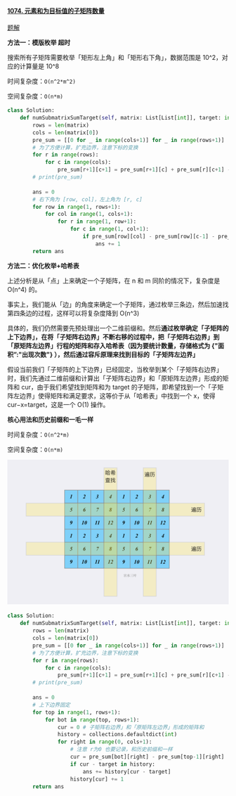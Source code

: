 #### [1074. 元素和为目标值的子矩阵数量](https://leetcode-cn.com/problems/number-of-submatrices-that-sum-to-target/)

[题解](https://leetcode-cn.com/problems/number-of-submatrices-that-sum-to-target/solution/gong-shui-san-xie-you-hua-mei-ju-de-ji-b-uttw/)

**方法一：模版枚举 超时**

搜索所有子矩阵需要枚举「矩形左上角」和「矩形右下角」，数据范围是 10^2，对应的计算量是 10^8

时间复杂度：`O(n^2*m^2)`

空间复杂度：`O(n*m)`

```python
class Solution:
    def numSubmatrixSumTarget(self, matrix: List[List[int]], target: int) -> int:
        rows = len(matrix)
        cols = len(matrix[0])
        pre_sum = [[0 for _ in range(cols+1)] for _ in range(rows+1)]
        # 为了方便计算，扩充边界，注意下标的变换
        for r in range(rows):
            for c in range(cols):
                pre_sum[r+1][c+1] = pre_sum[r+1][c] + pre_sum[r][c+1] - pre_sum[r][c] + matrix[r][c]
        # print(pre_sum)

        ans = 0
        # 右下角为 [row, col]，左上角为 [r, c]
        for row in range(1, rows+1):
            for col in range(1, cols+1):
                for r in range(1, row+1):
                    for c in range(1, col+1):
                        if pre_sum[row][col] - pre_sum[row][c-1] - pre_sum[r-1][col] + pre_sum[r-1][c-1] == target:
                            ans += 1
        return ans
```

**方法二：优化枚举+哈希表**

上述分析是从「点」上来确定一个子矩阵，在 n 和 m 同阶的情况下，复杂度是 O(n^4) 的。

事实上，我们能从「边」的角度来确定一个子矩阵，通过枚举三条边，然后加速找第四条边的过程，这样可以将复杂度降到 O(n^3)

具体的，我们仍然需要先预处理出一个二维前缀和。然后**通过枚举确定「子矩阵的上下边界」，在将「子矩阵右边界」不断右移的过程中，把「子矩阵右边界」到「原矩阵左边界」行程的矩阵和存入哈希表（因为要统计数量，存储格式为 {"面积”:"出现次数"} ），然后通过容斥原理来找到目标的「子矩阵左边界」**

假设当前我们「子矩阵的上下边界」已经固定，当枚举到某个「子矩阵右边界」时，我们先通过二维前缀和计算出「子矩阵右边界」和「原矩阵左边界」形成的矩阵和 cur，由于我们希望找到矩阵和为 target 的子矩阵，即希望找到一个「子矩阵左边界」使得矩阵和满足要求，这等价于从「哈希表」中找到一个 x，使得 cur−x=target，这是一个 O(1) 操作。

**核心用法和历史前缀和一毛一样**

时间复杂度：`O(n^2*m)`

空间复杂度：`O(n*m)`

![](../doc/三边.png)

```python
class Solution:
    def numSubmatrixSumTarget(self, matrix: List[List[int]], target: int) -> int:
        rows = len(matrix)
        cols = len(matrix[0])
        pre_sum = [[0 for _ in range(cols+1)] for _ in range(rows+1)]
        # 为了方便计算，扩充边界，注意下标的变换
        for r in range(rows):
            for c in range(cols):
                pre_sum[r+1][c+1] = pre_sum[r+1][c] + pre_sum[r][c+1] - pre_sum[r][c] + matrix[r][c]
        # print(pre_sum)

        ans = 0
        # 上下边界固定
        for top in range(1, rows+1):
            for bot in range(top, rows+1):
                cur = 0 # 子矩阵右边界」和「原矩阵左边界」形成的矩阵和
                history = collections.defaultdict(int)
                for right in range(0, cols+1):
                    # 注意 r为0 也要记录，和历史前缀和一样
                    cur = pre_sum[bot][right] - pre_sum[top-1][right]
                    if cur - target in history:
                        ans += history[cur - target]
                    history[cur] += 1
        return ans
```

